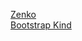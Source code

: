 
[Zenko](https://github.com/scality/Zenko)
<BR/>
[Bootstrap Kind](https://github.com/scality/Zenko/blob/development/2.6/.github/scripts/end2end/bootstrap-kind.sh)
